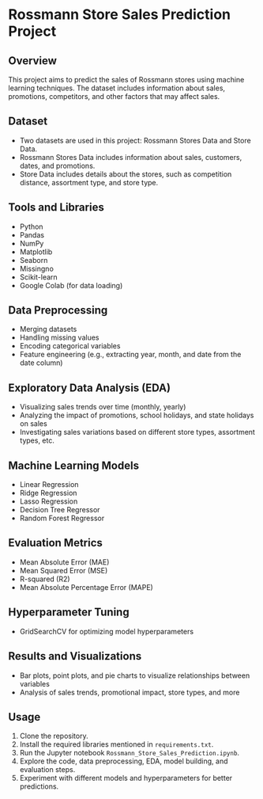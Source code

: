 # Rossmann Store Sales Prediction Project

## Overview
This project aims to predict the sales of Rossmann stores using machine learning techniques. The dataset includes information about sales, promotions, competitors, and other factors that may affect sales.

## Dataset
- Two datasets are used in this project: Rossmann Stores Data and Store Data.
- Rossmann Stores Data includes information about sales, customers, dates, and promotions.
- Store Data includes details about the stores, such as competition distance, assortment type, and store type.

## Tools and Libraries
- Python
- Pandas
- NumPy
- Matplotlib
- Seaborn
- Missingno
- Scikit-learn
- Google Colab (for data loading)

## Data Preprocessing
- Merging datasets
- Handling missing values
- Encoding categorical variables
- Feature engineering (e.g., extracting year, month, and date from the date column)

## Exploratory Data Analysis (EDA)
- Visualizing sales trends over time (monthly, yearly)
- Analyzing the impact of promotions, school holidays, and state holidays on sales
- Investigating sales variations based on different store types, assortment types, etc.

## Machine Learning Models
- Linear Regression
- Ridge Regression
- Lasso Regression
- Decision Tree Regressor
- Random Forest Regressor

## Evaluation Metrics
- Mean Absolute Error (MAE)
- Mean Squared Error (MSE)
- R-squared (R2)
- Mean Absolute Percentage Error (MAPE)

## Hyperparameter Tuning
- GridSearchCV for optimizing model hyperparameters

## Results and Visualizations
- Bar plots, point plots, and pie charts to visualize relationships between variables
- Analysis of sales trends, promotional impact, store types, and more

## Usage
1. Clone the repository.
2. Install the required libraries mentioned in `requirements.txt`.
3. Run the Jupyter notebook `Rossmann_Store_Sales_Prediction.ipynb`.
4. Explore the code, data preprocessing, EDA, model building, and evaluation steps.
5. Experiment with different models and hyperparameters for better predictions.

